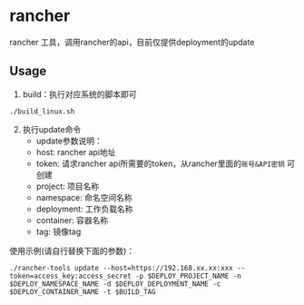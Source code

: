 # rancher

rancher 工具，调用rancher的api，目前仅提供deployment的update

## Usage
1. build：执行对应系统的脚本即可
```
./build_linux.sh
```
2. 执行update命令
   - update参数说明：
   - host: rancher api地址
   - token: 请求rancher api所需要的token，从rancher里面的`账号&API密钥` 可创建
   - project: 项目名称
   - namespace: 命名空间名称 
   - deployment: 工作负载名称
   - container: 容器名称
   - tag: 镜像tag

使用示例(请自行替换下面的参数)：
```
./rancher-tools update --host=https://192.168.xx.xx:xxx --token=access_key:access_secret -p $DEPLOY_PROJECT_NAME -n $DEPLOY_NAMESPACE_NAME -d $DEPLOY_DEPLOYMENT_NAME -c $DEPLOY_CONTAINER_NAME -t $BUILD_TAG
```
